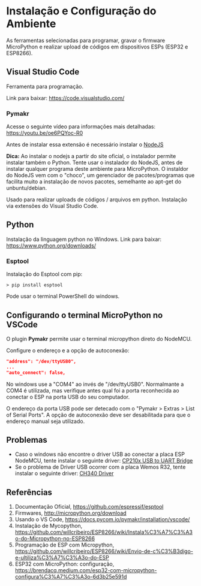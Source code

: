 # Instalação e Configuração do Ambiente 
As ferramentas selecionadas para programar, gravar o firmware MicroPython e realizar upload de códigos em dispositivos ESPs (ESP32 e ESP8266). 

## Visual Studio Code 

Ferramenta para programação.  

Link para baixar: https://code.visualstudio.com/ 

### Pymakr

Acesse o seguinte vídeo para informações mais detalhadas: https://youtu.be/oe6PQYoc-R0 

Antes de instalar essa extensão é necessário instalar o [NodeJS](https://nodejs.org)

**Dica:** Ao instalar o nodejs a partir do site oficial, o instalador permite instalar também o Python. Tente usar o instalador do NodeJS, antes de instalar qualquer programa deste ambiente para MicroPython. O instaldor do NodeJS vem com o "choco", um gerenciador de pacotes/programas que facilita muito a instalação de novos pacotes, semelhante ao apt-get do unbuntu/debian.  

Usado para realizar uploads de códigos / arquivos em python.  Instalação via extensões do Visual Studio Code. 

## Python 

Instalação da linguagem python no Windows. 
Link para baixar: https://www.python.org/downloads/ 

### Esptool 
Instalação do Esptool com pip: 
```
> pip install esptool 
```
Pode usar o terminal PowerShell do windows. 


## Configurando o terminal MicroPython no VSCode 

O plugin **Pymakr** permite usar o terminal micropython direto do NodeMCU.  

Configure o endereço e a opção de autoconexão: 
```json 
"address": "/dev/ttyUSB0",
...
"auto_connect": false,
``` 
No windows use a "COM4" ao invés de "/dev/ttyUSB0". Normalmante a COM4 é utilizada, mas verifique antes qual foi a porta reconhecida ao conectar o ESP na porta USB do seu computador. 

O endereço da porta USB pode ser detecado com o "Pymakr > Extras > List of Serial Ports". A opção de autoconexão deve ser desabilitada para que o endereço manual seja utilizado. 

## Problemas 
* Caso o windows não encontre o driver USB ao conectar a placa ESP NodeMCU, tente instalar o seguinte driver: [CP210x USB to UART Bridge](https://www.silabs.com/developers/usb-to-uart-bridge-vcp-drivers)
* Se o problema de Driver USB ocorrer com a placa Wemos R32, tente instalar o seguinte driver: [CH340 Driver](https://www.wemos.cc/en/latest/ch340_driver.html)


## Referências
1. Documentação Oficial, https://github.com/espressif/esptool 
1. Firmwares, http://micropython.org/download 
1. Usando o VS Code, https://docs.pycom.io/pymakr/installation/vscode/ 
1. Instalação de Mycopython, https://github.com/willcribeiro/ESP8266/wiki/Instala%C3%A7%C3%A3o-do-Micropython-no-ESP8266
1. Programação de ESP com Micropython, https://github.com/willcribeiro/ESP8266/wiki/Envio-de-c%C3%B3digo-e-ultiliza%C3%A7%C3%A3o-do-ESP 
2. ESP32 com MicroPython: configuração, https://brendacq.medium.com/esp32-com-micropython-configura%C3%A7%C3%A3o-6d3b25e591d

